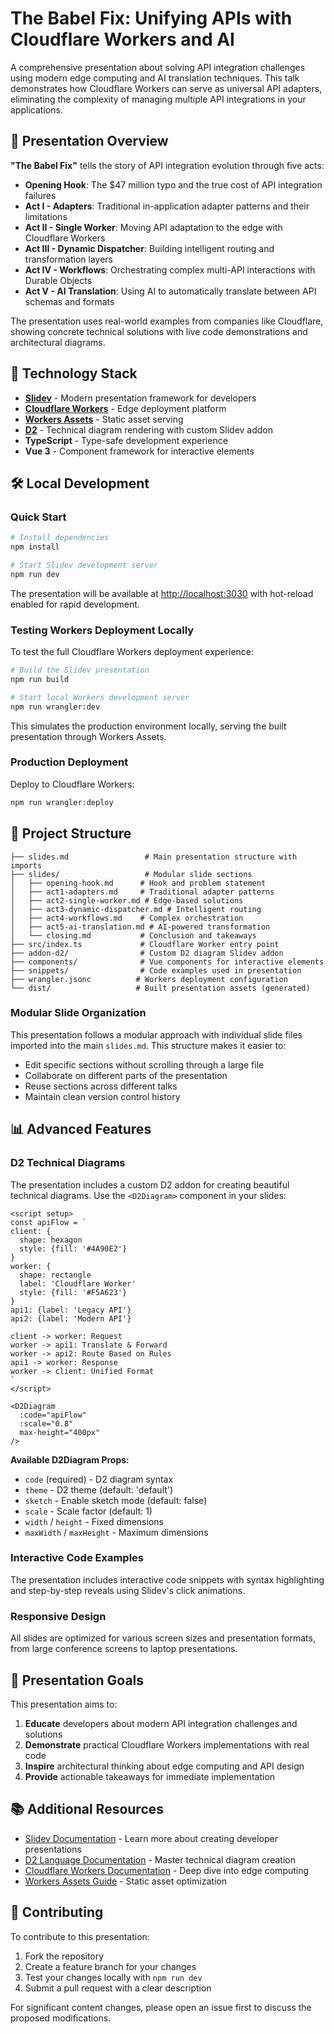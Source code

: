 # The Babel Fix: Unifying APIs with Cloudflare Workers and AI

A comprehensive presentation about solving API integration challenges using modern edge computing and AI translation techniques. This talk demonstrates how Cloudflare Workers can serve as universal API adapters, eliminating the complexity of managing multiple API integrations in your applications.

## 📖 Presentation Overview

**"The Babel Fix"** tells the story of API integration evolution through five acts:

- **Opening Hook**: The $47 million typo and the true cost of API integration failures
- **Act I - Adapters**: Traditional in-application adapter patterns and their limitations
- **Act II - Single Worker**: Moving API adaptation to the edge with Cloudflare Workers
- **Act III - Dynamic Dispatcher**: Building intelligent routing and transformation layers
- **Act IV - Workflows**: Orchestrating complex multi-API interactions with Durable Objects
- **Act V - AI Translation**: Using AI to automatically translate between API schemas and formats

The presentation uses real-world examples from companies like Cloudflare, showing concrete technical solutions with live code demonstrations and architectural diagrams.

## 🚀 Technology Stack

- **[Slidev](https://sli.dev/)** - Modern presentation framework for developers
- **[Cloudflare Workers](https://workers.cloudflare.com/)** - Edge deployment platform
- **[Workers Assets](https://developers.cloudflare.com/workers/static-assets/)** - Static asset serving
- **[D2](https://d2lang.com/)** - Technical diagram rendering with custom Slidev addon
- **TypeScript** - Type-safe development experience
- **Vue 3** - Component framework for interactive elements

## 🛠️ Local Development

### Quick Start

```bash
# Install dependencies
npm install

# Start Slidev development server
npm run dev
```

The presentation will be available at <http://localhost:3030> with hot-reload enabled for rapid development.

### Testing Workers Deployment Locally

To test the full Cloudflare Workers deployment experience:

```bash
# Build the Slidev presentation
npm run build

# Start local Workers development server
npm run wrangler:dev
```

This simulates the production environment locally, serving the built presentation through Workers Assets.

### Production Deployment

Deploy to Cloudflare Workers:

```bash
npm run wrangler:deploy
```

## 📁 Project Structure

```
├── slides.md                 # Main presentation structure with imports
├── slides/                   # Modular slide sections
│   ├── opening-hook.md      # Hook and problem statement
│   ├── act1-adapters.md     # Traditional adapter patterns
│   ├── act2-single-worker.md # Edge-based solutions
│   ├── act3-dynamic-dispatcher.md # Intelligent routing
│   ├── act4-workflows.md    # Complex orchestration
│   ├── act5-ai-translation.md # AI-powered transformation
│   └── closing.md           # Conclusion and takeaways
├── src/index.ts             # Cloudflare Worker entry point
├── addon-d2/                # Custom D2 diagram Slidev addon
├── components/              # Vue components for interactive elements
├── snippets/                # Code examples used in presentation
├── wrangler.jsonc          # Workers deployment configuration
└── dist/                   # Built presentation assets (generated)
```

### Modular Slide Organization

This presentation follows a modular approach with individual slide files imported into the main `slides.md`. This structure makes it easier to:

- Edit specific sections without scrolling through a large file
- Collaborate on different parts of the presentation
- Reuse sections across different talks
- Maintain clean version control history

## 📊 Advanced Features

### D2 Technical Diagrams

The presentation includes a custom D2 addon for creating beautiful technical diagrams. Use the `<D2Diagram>` component in your slides:

```vue
<script setup>
const apiFlow = `
client: {
  shape: hexagon
  style: {fill: '#4A90E2'}
}
worker: {
  shape: rectangle
  label: 'Cloudflare Worker'
  style: {fill: '#F5A623'}
}
api1: {label: 'Legacy API'}
api2: {label: 'Modern API'}

client -> worker: Request
worker -> api1: Translate & Forward
worker -> api2: Route Based on Rules
api1 -> worker: Response
worker -> client: Unified Format
`
</script>

<D2Diagram
  :code="apiFlow"
  :scale="0.8"
  max-height="400px"
/>
```

**Available D2Diagram Props:**
- `code` (required) - D2 diagram syntax
- `theme` - D2 theme (default: 'default')
- `sketch` - Enable sketch mode (default: false)
- `scale` - Scale factor (default: 1)
- `width` / `height` - Fixed dimensions
- `maxWidth` / `maxHeight` - Maximum dimensions

### Interactive Code Examples

The presentation includes interactive code snippets with syntax highlighting and step-by-step reveals using Slidev's click animations.

### Responsive Design

All slides are optimized for various screen sizes and presentation formats, from large conference screens to laptop presentations.

## 🎯 Presentation Goals

This presentation aims to:

1. **Educate** developers about modern API integration challenges and solutions
2. **Demonstrate** practical Cloudflare Workers implementations with real code
3. **Inspire** architectural thinking about edge computing and API design
4. **Provide** actionable takeaways for immediate implementation

## 📚 Additional Resources

- [Slidev Documentation](https://sli.dev/) - Learn more about creating developer presentations
- [D2 Language Documentation](https://d2lang.com/) - Master technical diagram creation
- [Cloudflare Workers Documentation](https://developers.cloudflare.com/workers/) - Deep dive into edge computing
- [Workers Assets Guide](https://developers.cloudflare.com/workers/static-assets/) - Static asset optimization

## 🤝 Contributing

To contribute to this presentation:

1. Fork the repository
2. Create a feature branch for your changes
3. Test your changes locally with `npm run dev`
4. Submit a pull request with a clear description

For significant content changes, please open an issue first to discuss the proposed modifications.
